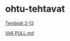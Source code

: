 # ohtu-tehtavat

[Tevtävät 2-13](https://github.com/PPeltola/ohtu-2019-viikko1/blob/master/README.md)

[Vk6 PULL.md](https://github.com/PPeltola/ohtu-tehtavat/blob/master/viikko6/PULL.md)
